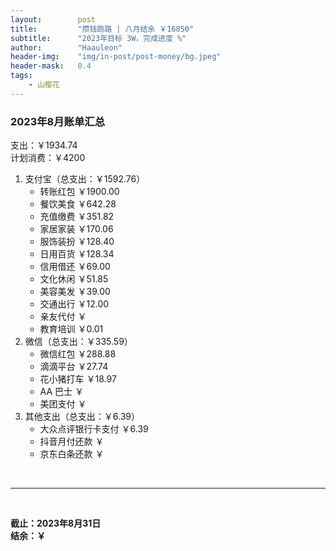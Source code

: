 ```yaml
---
layout:        post
title:         "攒钱跑路 | 八月结余 ￥16850"
subtitle:      "2023年目标 3W，完成进度 %"
author:        "Haauleon"
header-img:    "img/in-post/post-money/bg.jpeg"
header-mask:   0.4
tags:
    - 山樱花
---
```


### 2023年8月账单汇总             
支出：￥1934.74                                           
计划消费：￥4200        

1. 支付宝（总支出：￥1592.76）   
    - 转账红包 ￥1900.00   
    - 餐饮美食 ￥642.28      
    - 充值缴费 ￥351.82             
    - 家居家装 ￥170.06       
    - 服饰装扮 ￥128.40                          
    - 日用百货 ￥128.34            
    - 信用借还 ￥69.00        
    - 文化休闲 ￥51.85                  
    - 美容美发 ￥39.00        
    - 交通出行 ￥12.00                      
    - 亲友代付 ￥         
    - 教育培训 ￥0.01        
2. 微信（总支出：￥335.59）      
    - 微信红包 ￥288.88      
    - 滴滴平台 ￥27.74    
    - 花小猪打车 ￥18.97                  
    - AA 巴士 ￥    
    - 美团支付 ￥       
3. 其他支出（总支出：￥6.39）     
    - 大众点评银行卡支付 ￥6.39        
    - 抖音月付还款 ￥    
    - 京东白条还款 ￥   

<br>

---

<br>

**截止：2023年8月31日**      
**结余：￥**        